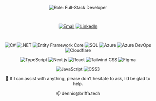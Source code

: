 <div align="center">

![Role: Full-Stack Developer](https://img.shields.io/badge/Role-Full--Stack%20Developer-181717?style=for-the-badge)

</br>
<p align="center">
  <a href="mailto:dennis@briffa.tech"><img alt="Email" src="https://img.shields.io/badge/Email-DB4437?style=for-the-badge&logo=gmail&logoColor=white"></a>
  <a href="https://www.linkedin.com/in/dennisbriffa/"><img alt="LinkedIn" src="https://img.shields.io/badge/LinkedIn-0A66C2?style=for-the-badge&logo=linkedin&logoColor=white"></a>
</p>

</br>
<p align="center">
	<img alt="C#" src="https://img.shields.io/badge/C%23-239120?logo=csharp&logoColor=fff">
	<img alt=".NET" src="https://img.shields.io/badge/.NET-512BD4?logo=dotnet&logoColor=fff">
	<img alt="Entity Framework Core" src="https://img.shields.io/badge/Entity%20Framework%20Core-512BD4?logo=dotnet&logoColor=fff">
	<img alt="SQL" src="https://img.shields.io/badge/SQL-CC2927?logo=microsoftsqlserver&logoColor=fff">
	<img alt="Azure" src="https://img.shields.io/badge/Azure-0078D4?logo=microsoftazure&logoColor=fff">
	<img alt="Azure DevOps" src="https://img.shields.io/badge/Azure%20DevOps-0078D7?logo=azuredevops&logoColor=fff">
	<img alt="Cloudflare" src="https://img.shields.io/badge/Cloudflare-F38020?logo=cloudflare&logoColor=fff">
</p>

<p align="center">
	<img alt="TypeScript" src="https://img.shields.io/badge/TypeScript-3178C6?logo=typescript&logoColor=fff">
	<img alt="Next.js" src="https://img.shields.io/badge/Next.js-000?logo=next.js&logoColor=fff">
	<img alt="React" src="https://img.shields.io/badge/React-20232A?logo=react&logoColor=61DAFB">
	<img alt="Tailwind CSS" src="https://img.shields.io/badge/Tailwind-06B6D4?logo=tailwindcss&logoColor=fff">
	<img alt="Figma" src="https://img.shields.io/badge/Figma-F24E1E?logo=figma&logoColor=fff">
</p>

<p align="center">
	<img alt="JavaScript" src="https://img.shields.io/badge/JavaScript-F7DF1E?logo=javascript&logoColor=000">
	<img alt="CSS3" src="https://img.shields.io/badge/CSS3-1572B6?logo=css3&logoColor=fff">
</p>

<div align="center">

<p>💬 If I can assist with anything, please don’t hesitate to ask, I’d be glad to help.</p>

<p>📫 dennis@briffa.tech</p>

